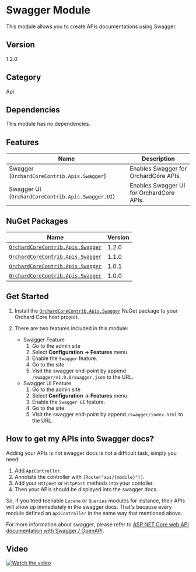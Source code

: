 # Swagger Module

This module allows you to create APIs documentations using Swagger.

## Version

1.2.0

## Category

Api

## Dependencies

This module has no dependencies.

## Features

| Name | Description |
| --- | --- |
| Swagger (`OrchardCoreContrib.Apis.Swagger`)  | Enables Swagger for OrchardCore APIs. |
| Swagger UI (`OrchardCoreContrib.Apis.Swagger.UI`) | Enables Swagger UI for OrchardCore APIs. |

## NuGet Packages

| Name | Version |
| --- | --- |
| [`OrchardCoreContrib.Apis.Swagger`](https://www.nuget.org/packages/OrchardCoreContrib.Apis.Swagger/1.2.0) | 1.2.0 |
| [`OrchardCoreContrib.Apis.Swagger`](https://www.nuget.org/packages/OrchardCoreContrib.Apis.Swagger/1.1.0) | 1.1.0 |
| [`OrchardCoreContrib.Apis.Swagger`](https://www.nuget.org/packages/OrchardCoreContrib.Apis.Swagger/1.0.1) | 1.0.1 |
| [`OrchardCoreContrib.Apis.Swagger`](https://www.nuget.org/packages/OrchardCoreContrib.Apis.Swagger/1.0.0) | 1.0.0 |

## Get Started

1. Install the [`OrchardCoreContrib.Apis.Swagger`](https://www.nuget.org/packages/OrchardCoreContrib.Apis.Swagger/) NuGet package to your Orchard Core host project.
2. There are two features included in this module:

    - Swagger Feature
        1. Go to the admin site
        2. Select **Configuration -> Features** menu.
        3. Enable the `Swagger` feature.
        4. Go to the site
        5. Visit the swagger end-point by append `/swagger/v1.0.0/swagger.json` to the URL.
    - Swagger UI Feature
        1. Go to the admin site
        2. Select **Configuration -> Features** menu.
        3. Enable the `Swagger UI` feature.
        4. Go to the site
        5. Visit the swagger end-point by append `/swagger/index.html` to the URL.

## How to get my APIs into Swagger docs?

Adding your APIs is not swagger docs is not a difficult task, simply you need:
1. Add `ApiController`.
2. Annotate the controller with `[Route("api/{module}")]`.
3. Add your `HttpGet` or `HttpPost` methods into your contoller.
4. Then your APIs should be displayed into the swagger docs.

So, If you tried toenable `Lucene` or `Queries` modules for instance, their APIs will show up immediately in the swagger docs. That's because every module defined an `ApiController` in the same way that mentioned above.

For more information about swagger, please refer to [ASP.NET Core web API documentation with Swagger / OpenAPI](https://docs.microsoft.com/en-us/aspnet/core/tutorials/web-api-help-pages-using-swagger).

## Video

[![Watch the video](https://img.youtube.com/vi/Sa6qy_YnGSU/maxresdefault.jpg)](https://youtu.be/Sa6qy_YnGSU)
